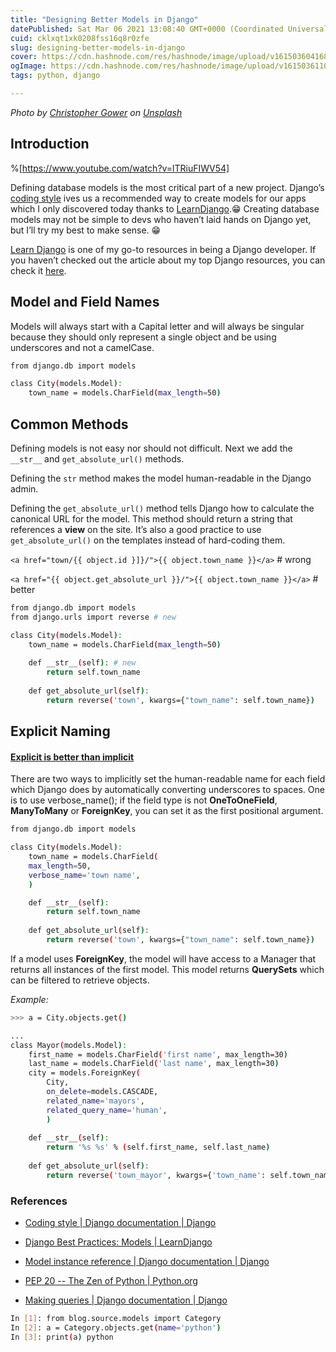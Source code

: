 ```yaml
---
title: "Designing Better Models in Django"
datePublished: Sat Mar 06 2021 13:08:40 GMT+0000 (Coordinated Universal Time)
cuid: cklxqt1xk0208fss16q8r0zfe
slug: designing-better-models-in-django
cover: https://cdn.hashnode.com/res/hashnode/image/upload/v1615036041686/OlE2m81xB.jpeg
ogImage: https://cdn.hashnode.com/res/hashnode/image/upload/v1615036110573/qJjFn50lJ.jpeg
tags: python, django

---
```


*Photo by* [*Christopher Gower*](https://unsplash.com/@cgower?utm_source=unsplash&utm_medium=referral&utm_content=creditCopyText) *on* [*Unsplash*](https://unsplash.com/s/photos/django-web-framework?utm_source=unsplash&utm_medium=referral&utm_content=creditCopyText)

## Introduction

%[https://www.youtube.com/watch?v=lTRiuFIWV54] 

Defining database models is the most critical part of a new project. Django’s [coding style](https://docs.djangoproject.com/en/dev/internals/contributing/writing-code/coding-style/#model-style) ives us a recommended way to create models for our apps which I only discovered today thanks to [LearnDjango](https://learndjango.com).:grin: Creating database models may not be simple to devs who haven’t laid hands on Django yet, but I’ll try my best to make sense. :grin:

[Learn Django](https://learndjango.com) is one of my go-to resources in being a Django developer. If you haven’t checked out the article about my top Django resources, you can check it [here](https://www.icenreyes.xyz/posts/my-top-5-django-resources/).

## Model and Field Names

Models will always start with a Capital letter and will always be singular because they should only represent a single object and be using underscores and not a camelCase.

```bash
from django.db import models

class City(models.Model):
	town_name = models.CharField(max_length=50)
```

## Common Methods

Defining models is not easy nor should not difficult. Next we add the `__str__` and `get_absolute_url()` methods.

Defining the `str` method makes the model human-readable in the Django admin.

Defining the `get_absolute_url()` method tells Django how to calculate the canonical URL for the model. This method should return a string that references a **view** on the site. It’s also a good practice to use `get_absolute_url()` on the templates instead of hard-coding them.

`<a href="town/{{ object.id }]}/">{{ object.town_name }}</a>` # wrong

`<a href="{{ object.get_absolute_url }}/">{{ object.town_name }}</a>` # better

```bash
from django.db import models
from django.urls import reverse # new

class City(models.Model):
	town_name = models.CharField(max_length=50)
	
	def __str__(self): # new
		return self.town_name
	
	def get_absolute_url(self):
		return reverse('town', kwargs={"town_name": self.town_name})
```

## Explicit Naming

#### [Explicit is better than implicit](https://www.python.org/dev/peps/pep-0020)

There are two ways to implicitly set the human-readable name for each field which Django does by automatically converting underscores to spaces. One is to use verbose\_name(); if the field type is not **OneToOneField**, **ManyToMany** or **ForeignKey**, you can set it as the first positional argument.

```bash
from django.db import models 

class City(models.Model): 
	town_name = models.CharField(
	max_length=50,
	verbose_name='town name',
	)

	def __str__(self):
		return self.town_name 
	
	def get_absolute_url(self): 
		return reverse('town', kwargs={"town_name": self.town_name})
```

If a model uses **ForeignKey**, the model will have access to a Manager that returns all instances of the first model. This model returns **QuerySets** which can be filtered to retrieve objects.

*Example:*

```bash
>>> a = City.objects.get()
```

```bash
...
class Mayor(models.Model):
	first_name = models.CharField('first name', max_length=30)
	last_name = models.CharField('last name', max_length=30)
	city = models.ForeignKey(
		City,
		on_delete=models.CASCADE,
		related_name='mayors',
		related_query_name='human',
		)
		
	def __str__(self):
		return '%s %s' % (self.first_name, self.last_name)
	
	def get_absolute_url(self):
		return reverse('town_mayor', kwargs={'town_name': self.town_name})
```

### References

* [Coding style | Django documentation | Django](https://docs.djangoproject.com/en/dev/internals/contributing/writing-code/coding-style/#model-style)
    
* [Django Best Practices: Models | LearnDjango](https://learndjango.com/tutorials/django-best-practices-models)
    
* [Model instance reference | Django documentation | Django](https://docs.djangoproject.com/en/3.0/ref/models/instances/#get-absolute-url)
    
* [PEP 20 -- The Zen of Python | Python.org](https://www.python.org/dev/peps/pep-0020/)
    
* [Making queries | Django documentation | Django](https://docs.djangoproject.com/en/3.0/topics/db/queries/#backwards-related-objects)
    

```bash
In [1]: from blog.source.models import Category 
In [2]: a = Category.objects.get(name='python') 
In [3]: print(a) python
```